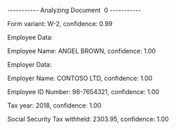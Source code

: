 ----------- Analyzing Document  0 -----------

Form variant: W-2, confidence: 0.99

Employee Data:

Employee Name: ANGEL BROWN, confidence: 1.00

Employer Data:

Employer Name: CONTOSO LTD, confidence: 1.00

Employee ID Number: 98-7654321, confidence: 1.00

Tax year: 2018, confidence: 1.00

Social Security Tax withheld: 2303.95, confidence: 1.00
